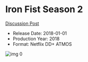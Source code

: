 # Iron Fist Season 2

[Discussion Post](https://www.avsforum.com/threads/bass-eq-for-filtered-movies.2995212/post-56884330)

* Release Date: 2018-01-01
* Production Year: 2018
* Format: Netflix DD+ ATMOS

![img 0](https://i.imgur.com/Bg434C5.jpg)

